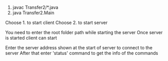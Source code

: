 1. javac Transfer2/*.java
2. java Transfer2.Main

Choose 1. to start client
Choose 2. to start server

You need to enter the root folder path while starting the server
Once server is started client can start

Enter the server address shown at the start of server to connect to the server
After that enter 'status' command to get the info of the commands
